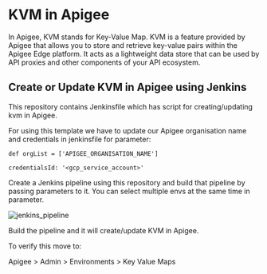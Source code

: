 # KVM in Apigee

In Apigee, KVM stands for Key-Value Map. KVM is a feature provided by Apigee that allows you to store and retrieve key-value pairs within the Apigee Edge platform. It acts as a lightweight data store that can be used by API proxies and other components of your API ecosystem.

## Create or Update KVM in Apigee using Jenkins

This repository contains Jenkinsfile which has script for creating/updating kvm in Apigee.

For using this template we have to update our Apigee organisation name and credentials in jenkinsfile for parameter:

`def orgList = ['APIGEE_ORGANISATION_NAME']`

`credentialsId: '<gcp_service_account>'`


Create a Jenkins pipeline using this repository and build that pipeline by passing parameters to it. You can select multiple envs at the same time in parameter. 


![jenkins_pipeline](https://i.postimg.cc/kMpLhVnF/Screenshot-from-2023-07-15-18-32-03.png)


Build the pipeline and it will create/update KVM in Apigee.

To verify this move to:

Apigee > Admin > Environments > Key Value Maps
